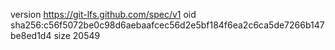 version https://git-lfs.github.com/spec/v1
oid sha256:c56f5072be0c98d6aebaafcec56d2e5bf184f6ea2c6ca5de7266b147be8ed1d4
size 20549
